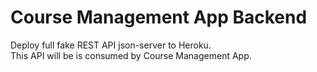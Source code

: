 # Course Management App Backend
Deploy full fake REST API json-server to Heroku.<br/>
This API will be is consumed by Course Management App.

